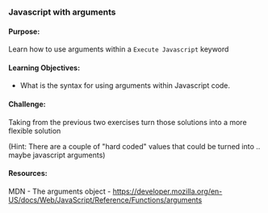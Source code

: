 ### Javascript with arguments

#### Purpose:
Learn how to use arguments within a `Execute Javascript` keyword

#### Learning Objectives:

- What is the syntax for using arguments within Javascript code.

#### Challenge:

Taking from the previous two exercises turn those solutions into a more flexible solution

(Hint: There are a couple of "hard coded" values that could be turned into .. maybe javascript arguments)

#### Resources:

MDN - The arguments object - https://developer.mozilla.org/en-US/docs/Web/JavaScript/Reference/Functions/arguments